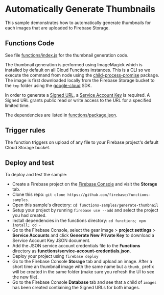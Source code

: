 # Automatically Generate Thumbnails

This sample demonstrates how to automatically generate thumbnails for each images that are uploaded to Firebase Storage.


## Functions Code

See file [functions/index.js](functions/index.js) for the thumbnail generation code.

The thumbnail generation is performed using ImageMagick which is installed by default on all Cloud Functions instances. This is a CLI so we execute the command from node using the [child-process-promise](https://www.npmjs.com/package/child-process-promise) package. The image is first downloaded locally from the Firebase Storage bucket to the `tmp` folder using the [google-cloud](https://github.com/GoogleCloudPlatform/google-cloud-node) SDK.

In order to generate a [Signed URL](https://cloud.google.com/storage/docs/access-control/signed-urls), a [Service Account Key](https://cloud.google.com/iam/docs/service-accounts?hl=en_US&_ga=1.107760523.860148169.149738105) is required. A Signed URL grants public read or write access to the URL for a specified limited time.

The dependencies are listed in [functions/package.json](functions/package.json).


## Trigger rules

The function triggers on upload of any file to your Firebase project's default Cloud Storage bucket.


## Deploy and test

To deploy and test the sample:

 - Create a Firebase project on the [Firebase Console](https://console.firebase.google.com) and visit the **Storage** tab.
 - Clone this repo: `git clone https://github.com/firebase/functions-samples`.
 - Open this sample's directory: `cd functions-samples/generate-thumbnail`
 - Setup your project by running `firebase use --add` and select the project you had created.
 - Install dependencies in the functions directory: `cd functions; npm install; cd -`
 - Go to the Firebase Console, select the gear image > **project settings** > **Service Accounts** and click **Generate New Private Key** to download a Service Account Key JSON document.
 - Add the JSON service account credentials file to the **Functions** directory as **functions/service-account-credentials.json**.
 - Deploy your project using `firebase deploy`
 - Go to the Firebase Console **Storage** tab and upload an image. After a short time an thumbnail image with the same name but a `thumb_` prefix will be created in the same folder (make sure you refresh the UI to see the new file).
 - Go to the Firebase Console **Database** tab and see that a child of `images` has been created contiaining the Signed URLs for both images.
